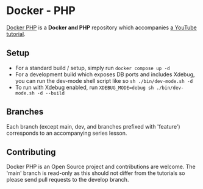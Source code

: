 # Docker - PHP

[Docker PHP][1] is a **Docker and PHP** repository which accompanies [a YouTube tutorial][2].

Setup
------------

* For a standard build / setup, simply run
```docker compose up -d ```
* For a development build which exposes DB ports and includes Xdebug, you can run the dev-mode shell script like so
```sh ./bin/dev-mode.sh -d```
* To run with Xdebug enabled, run 
```XDEBUG_MODE=debug sh ./bin/dev-mode.sh -d --build```


Branches
-------------

Each branch (except main, dev, and branches prefixed with 'feature') corresponds to an accompanying series lesson.   

Contributing
------------

Docker PHP is an Open Source project and contributions are welcome. The 'main' branch is read-only as this should not differ from the tutorials so please send pull requests to the develop branch.

[1]: https://github.com/GaryClarke/docker-php
[2]: https://youtu.be/qv-P_rPFw4c
